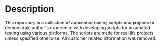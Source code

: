 Description
==========

This repository is a collection of automated testing scripts and projects to demonstrate author's experience
with developing scripts for autamated testing using various platforms. The scripts are made for real life projects unless specified otherwise.
All customer related information was removed.
